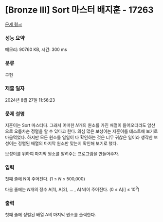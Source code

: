 # [Bronze III] Sort 마스터 배지훈 - 17263 

[문제 링크](https://www.acmicpc.net/problem/17263) 

### 성능 요약

메모리: 90760 KB, 시간: 300 ms

### 분류

구현

### 제출 일자

2024년 8월 27일 11:56:23

### 문제 설명

<p>지훈이는 Sort 마스터다. 그래서 어떠한 <em>N</em>개의 원소를 가진 배열이 들어오더라도 암산으로 오름차순 정렬을 할 수 있다고 한다. 의심 많은 보성이는 지훈이를 테스트해 보기로 마음먹었다. 하지만 모든 원소를 일일이 다 확인하는 것은 너무 귀찮은 일이라 생각한 보성이는 정렬된 배열의 마지막 원소만 맞는지 확인해 보기로 했다.</p>

<p>보성이를 위하여 마지막 원소를 알려주는 프로그램을 만들어주자.</p>

### 입력 

 <p>첫째 줄에 N이 주어진다. (1 ≤ <em>N ≤ </em>500,000)</p>

<p>다음 줄에는 <em>N</em>개의 정수 A[1], A[2], ... , A[N]이 주어진다. (0 ≤ A[i] ≤ 10<sup>9</sup>)</p>

### 출력 

 <p>첫째 줄에 정렬된 배열 A의 마지막 원소를 출력한다.</p>

